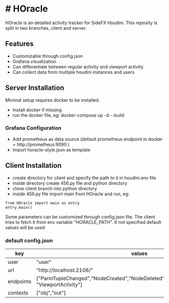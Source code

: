 # # HOracle



HOracle is an detailed activity tracker for SideFX Houdini.
This reposity is split in two branches, client and server.

## Features

- Customizable through config.json
- Grafana visualization
- Can differentiate between regular activity and viewport activity
- Can collect data from multiple houdini instances and users


## Server Installation

Minimal setup requires docker to be installed. 

- Install docker if missing
- run the docker file, eg: docker-compose up -d --build


### Grafana Configuration

- Add prometheus as data source (default prometheus endpoint in docker = http://prometheus:9090 )
- Import horacle-style.json as template
## Client Installation
- create directory for client and specify the path to it in houdini.env file
- inside directory create 456.py file and python directory
- clone client branch into python directory
- inside 456.py file import main from HOracle and run, eg: 
```
from HOracle import main as entry
entry.main()
```

Some parameters can be customized through config.json file. The client tries to fetch it from env variable "HORACLE_PATH". If not specified default values will be used
### default config.json

| key | values |
| ------ | ------ |
| user | "user" |
| url | "http://localhost:2106/" |
| endpoints | ["ParmTupleChanged","NodeCreated","NodeDeleted","SceneSaved","RenderActivity", "ViewportActivity"] |
| contexts | ["obj","out"] |






